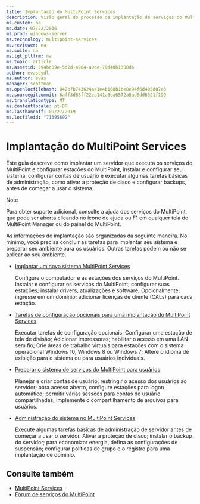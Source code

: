 ```yaml
---
title: Implantação do MultiPoint Services
description: Visão geral do processo de implantação de serviços do MultiPoint
ms.custom: na
ms.date: 07/22/2016
ms.prod: windows-server
ms.technology: multipoint-services
ms.reviewer: na
ms.suite: na
ms.tgt_pltfrm: na
ms.topic: article
ms.assetid: 594bc09e-5d2d-4984-a9de-79d40b1308d6
author: evaseydl
ms.author: evas
manager: scottman
ms.openlocfilehash: 842b7b743624aa1e4b168b1be8e94f6d405d07e3
ms.sourcegitcommit: 6aff3d88ff22ea141a6ea6572a5ad8dd6321f199
ms.translationtype: MT
ms.contentlocale: pt-BR
ms.lasthandoff: 09/27/2019
ms.locfileid: "71395692"
---
```

# <a name="deploying-multipoint-services"></a>Implantação do MultiPoint Services
Este guia descreve como implantar um servidor que executa os serviços do MultiPoint e configurar estações do MultiPoint, instalar e configurar seu sistema, configurar contas de usuário e executar algumas tarefas básicas de administração, como ativar a proteção de disco e configurar backups, antes de começar a usar o sistema.  
  
> [!NOTE]  
> Para obter suporte adicional, consulte a ajuda dos serviços do MultiPoint, que pode ser aberta clicando no ícone de ajuda ou F1 em qualquer tela do MultiPoint Manager ou do painel do MultiPoint.  
  
As informações de implantação são organizadas da seguinte maneira. No mínimo, você precisa concluir as tarefas para implantar seu sistema e preparar seu ambiente para os usuários. Outras tarefas podem ou não se aplicar ao seu ambiente. 
-   [Implantar um novo sistema MultiPoint Services](Deploy-a-new-MultiPoint-services-system.md)  
  
    Configure o computador e as estações dos serviços do MultiPoint. Instalar e configurar os serviços do MultiPoint; configurar suas estações; instalar drivers, atualizações e software; Opcionalmente, ingresse em um domínio; adicionar licenças de cliente (CALs) para cada estação.  
  
-   [Tarefas de configuração opcionais para uma implantação do MultiPoint Services](Optional-configuration-tasks-for-a-MultiPoint-services-deployment.md)  
  
    Executar tarefas de configuração opcionais. Configurar uma estação de tela de divisão; Adicionar impressoras; habilitar o acesso em uma LAN sem fio; Crie áreas de trabalho virtuais para estações com o sistema operacional Windows 10, Windows 8 ou Windows 7; Altere o idioma de exibição para o sistema ou para usuários individuais.  
  
-   [Preparar o sistema de serviços do MultiPoint para usuários](Prepare-your-MultiPoint-services-system-for-users.md)  
  
    Planejar e criar contas de usuário; restringir o acesso dos usuários ao servidor; para acesso aberto, configure estações para logon automático; permitir várias sessões para contas de usuário compartilhadas; Implemente o compartilhamento de arquivos para usuários.  
  
-   [Administração do sistema no MultiPoint Services](System-administration-in-MultiPoint-services.md)  
  
    Execute algumas tarefas básicas de administração de servidor antes de começar a usar o servidor. Ativar a proteção de disco; instalar o backup do servidor; para economizar energia, defina as configurações de suspensão; configurar políticas de grupo e o registro para uma implantação de domínio.  
  
## <a name="see-also"></a>Consulte também  
  
- [MultiPoint Services](MultiPoint-Services.md)
-   [Fórum de serviços do MultiPoint](https://social.technet.microsoft.com/Forums/windowsserver/home?forum=windowsmultipointserver&filter=alltypes&sort=lastpostdesc)  
  
